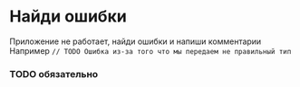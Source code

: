 # Найди ошибки

Приложение не работает, найди ошибки и напиши комментарии 
Например `// TODO Ошибка из-за того что мы передаем не правильный тип`

### TODO обязательно
